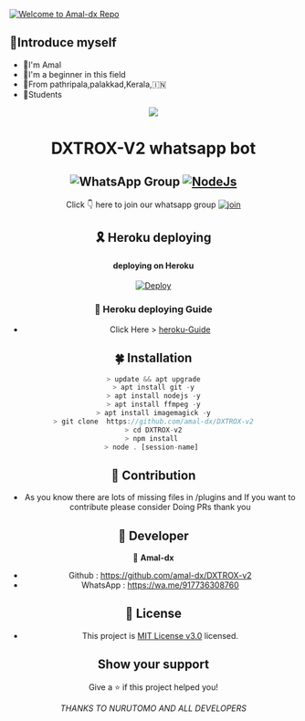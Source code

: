 [![Welcome to Amal-dx Repo](https://readme-typing-svg.herokuapp.com?color=%231ABDF7&lines=WELCOME+TO+AMAL-DX+REPO)](https://git.io/typing-svg)
## 📢Introduce myself

- 🙂I'm Amal
- 🚩I'm a beginner in this field
- 📍From pathripala,palakkad,Kerala,🇮🇳
- 🏫Students

<div align="center">
  <img src=http://telegra.ph/file/68809ff84d7cd4447a76e.jpg>
 


# **DXTROX-V2 whatsapp bot**

##  ![WhatsApp Group](https://img.shields.io/badge/WhatsApp-25D366?style=for-the-badge&logo=whatsapp&logoColor=white) [![NodeJs](https://img.shields.io/badge/Node.js-43853D?style=for-the-badge&logo=node.js&logoColor=white)](https://nodejs.org/en/)

  Click 👇 here to join our whatsapp group
[![join](https://github.com/Alien-alfa/PublicBot/blob/main/wlogo.svg.png)](https://chat.whatsapp.com/ByLfu3PoWJA7YavsaTi7wx)
  <div align="center">


## 🎗 Heroku deploying
 
 #### **deploying on Heroku**

[![Deploy](https://www.herokucdn.com/deploy/button.svg)](https://heroku.com/deploy?template=https://github.com/amal-dx/DXTROX-v2)

### 📌 Heroku deploying Guide
- Click Here > [heroku-Guide](https://github.com/amal-dx/heroku-guide/blob/main/README.md)
 
 ## 🍀 Installation
 
 
 ```js 
 > update && apt upgrade
 > apt install git -y
 > apt install nodejs -y
 > apt install ffmpeg -y
 > apt install imagemagick -y
 > git clone  https://github.com/amal-dx/DXTROX-v2
 > cd DXTROX-v2
 > npm install 
 > node . [session-name] 
 ```
 ##  🌝 **Contribution**
 
 - As you know there are lots of missing files in /plugins and If you want to contribute please consider Doing PRs thank you
 
 
 ## 👥 Developer
 👤  **Amal-dx**
* Github : https://github.com/amal-dx/DXTROX-v2
* WhatsApp : https://wa.me/917736308760



## 📝 License 

+ This project is [MIT License v3.0](https://github.com/Oreki-san/Eru-Bot/blob/main/LICENSE) licensed. 



## Show your support 

Give a ⭐️ if this project helped you!




*THANKS TO NURUTOMO AND ALL DEVELOPERS*
 
